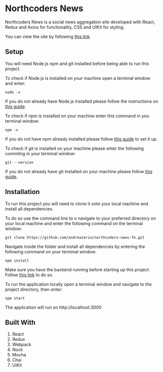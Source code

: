 # Northcoders News

Northcoders News is a social news aggregation site developed with React, Redux and Axios for functionality, CSS and UIKit for styling.

You can view the site by following [this link](https://floating-everglades-86530.herokuapp.com/).

## Setup

You will need Node.js npm and git installed before being able to run this project.

To check if Node.js is installed on your machine open a terminal window and enter:

```node -v```

If you do not already have Node.js installed please follow the instructions on [this guide](https://nodejs.org/en/download/package-manager/).

To check if npm is installed on your machine enter this command in you terminal window: 

```npm -v```

If you do not have npm already installed please follow [this guide](https://www.npmjs.com/get-npm) to set it up.

To check if git is installed on your machine please enter the following commitng in your terminal window: 

```git --version```

If you do not already have git installed on your machine please follow [this guide](https://git-scm.com/).

## Installation

To run this project you will need to clone it onto your local machine and install all dependencies.

To do so use the command line to o navigate to your preferred directory on your local machine and enter the following command on the terminal window:

```git clone https://github.com/andreazerio/northcoders-news-fe.git```

Navigate inside the folder and install all dependencies by entering the following command on your terminal window: 

```npm install```

Make sure you have the backend running before starting up this project. Follow [this link](https://github.com/andreazerio/northcoders-news-BE.git) to do so.

To run the application locally open a terminal window and navigate to the project directory, then enter: 

```npm start```

The application will run on http://localhost:3000

## Built With
1. React
2. Redux
3. Webpack
4. Nock
5. Mocha
6. Chai
7. UiKit

